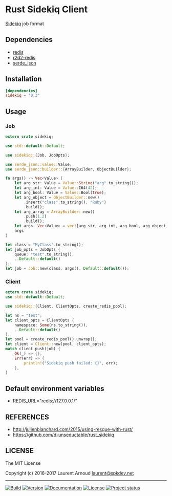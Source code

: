 # Rust Sidekiq Client

[Sidekiq](https://github.com/mperham/sidekiq/wiki/Job-Format) job format

## Dependencies

* [redis](https://github.com/mitsuhiko/redis-rs)
* [r2d2-redis](https://github.com/sorccu/r2d2-redis)
* [serde_json](https://github.com/serde-rs/json)

## Installation

``` toml
[dependencies]
sidekiq = "0.3"
```

## Usage

### Job

``` rust
extern crate sidekiq;

use std::default::Default;

use sidekiq::{Job, JobOpts};

use serde_json::value::Value;
use serde_json::builder::{ArrayBuilder, ObjectBuilder};

fn args() -> Vec<Value> {
    let arg_str: Value = Value::String("arg".to_string());
    let arg_int: Value = Value::I64(42);
    let arg_bool: Value = Value::Bool(true);
    let arg_object = ObjectBuilder::new()
        .insert("class".to_string(), "Ruby")
        .build();
    let arg_array = ArrayBuilder::new()
        .push(1.2)
        .build();
    let args: Vec<Value> = vec![arg_str, arg_int, arg_bool, arg_object, arg_array];
    args
}

let class = "MyClass".to_string();
let job_opts = JobOpts {
    queue: "test".to_string(),
    ..Default::default()
};
let job = Job::new(class, args(), Default::default());
```

### Client

``` rust
extern crate sidekiq;
use std::default::Default;

use sidekiq::{Client, ClientOpts, create_redis_pool};

let ns = "test";
let client_opts = ClientOpts {
    namespace: Some(ns.to_string()),
    ..Default::default()
};
let pool = create_redis_pool().unwrap();
let client = Client::new(pool, client_opts);
match client.push(job) {
    Ok(_) => {},
    Err(err) => {
        println!("Sidekiq push failed: {}", err);
    },
}
```

## Default environment variables

* REDIS_URL="redis://127.0.0.1/"

## REFERENCES

* <http://julienblanchard.com/2015/using-resque-with-rust/>
* <https://github.com/d-unseductable/rust_sidekiq>

## LICENSE

The MIT License

Copyright (c) 2016-2017 Laurent Arnoud <laurent@spkdev.net>

---
[![Build](https://img.shields.io/travis-ci/spk/rust-sidekiq.svg)](https://travis-ci.org/spk/rust-sidekiq)
[![Version](https://img.shields.io/crates/v/sidekiq.svg)](https://crates.io/crates/sidekiq)
[![Documentation](https://img.shields.io/badge/doc-rustdoc-blue.svg)](https://docs.rs/sidekiq/)
[![License](https://img.shields.io/badge/license-MIT-blue.svg)](https://opensource.org/licenses/MIT "MIT")
[![Project status](https://img.shields.io/status/experimental.png?color=red)](https://github.com/spk/rust-sidekiq)
